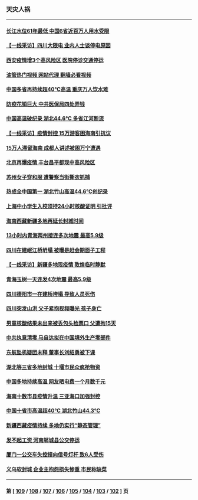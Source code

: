 ### 天灾人祸
---
#### [长江水位61年最低 中国6省近百万人用水受限](../../pages/ncid280/n13804116.md?08171645) 
#### [【一线采访】四川大限电 业内人士谈停电原因](../../pages/ncid280/n13803685.md?08171645) 
#### [西安疫情增3个高风险区 医院停诊交通停运](../../pages/ncid280/n13803699.md?08171645) 
#### [油管热门视频 网站代理 翻墙必看视频](http://209.222.30.114:81/youtube.html?08171645)
#### [中国多省再持续超40℃高温 重庆万人饮水难](../../pages/ncid280/n13803329.md?08171645) 
#### [防疫花销巨大 中共医保局四处弄钱](../../pages/ncid280/n13803275.md?08171645) 
#### [中国高温破纪录 湖北44.6℃ 多省江河断流](../../pages/ncid280/n13803212.md?08171645) 
#### [【一线采访】疫情封控 15万游客困海南引抗议](../../pages/ncid280/n13802950.md?08171645) 
#### [15万人滞留海南 成都人讲述被困万宁遭遇](../../pages/ncid280/n13802777.md?08171645) 
#### [北京再爆疫情 丰台昌平都现中高风险区](../../pages/ncid280/n13802921.md?08171645) 
#### [苏州女子穿和服 遭警察当街撕衣抓捕](../../pages/ncid280/n13802941.md?08171645) 
#### [热成全中国第一 湖北竹山高温44.6℃创纪录](../../pages/ncid280/n13802863.md?08171645) 
#### [上海中小学生入校须持24小时核酸证明 引批评](../../pages/ncid280/n13802739.md?08171645) 
#### [海南西藏新疆多地再延长封城时间](../../pages/ncid280/n13802667.md?08171645) 
#### [13小时内青海两州接连多次地震 最高5.9级](../../pages/ncid280/n13802662.md?08171645) 
#### [四川在建岷江桥坍塌 被曝是赶会期面子工程](../../pages/ncid280/n13802501.md?08171645) 
#### [【一线采访】新疆多地现疫情 敦煌临时静默](../../pages/ncid280/n13802256.md?08171645) 
#### [青海玉树一天连发4次地震 最高5.9级](../../pages/ncid280/n13802339.md?08171645) 
#### [四川德阳市一在建桥垮塌 导致人员死伤](../../pages/ncid280/n13802325.md?08171645) 
#### [四川突发山洪 父子紧抱视频曝光 孩子身亡](../../pages/ncid280/n13802145.md?08171645) 
#### [男童核酸结果未出来被丢包头检票口 父遭拘15天](../../pages/ncid280/n13802098.md?08171645) 
#### [中共执意清零 马自达拟在中国境外生产零部件](../../pages/ncid280/n13801960.md?08171645) 
#### [东航坠机疑团未释 董事长刘绍勇被下课](../../pages/ncid280/n13801768.md?08171645) 
#### [湖北等三省多地封城 十堰市民众疯抢物资](../../pages/ncid280/n13801734.md?08171645) 
#### [中国多地持续高温 网友晒电费一个月数千元](../../pages/ncid280/n13801760.md?08171645) 
#### [海南十数市县疫情升温 三亚海口加强封控](../../pages/ncid280/n13801700.md?08171645) 
#### [中国十省市高温超40℃ 湖北竹山44.3℃](../../pages/ncid280/n13801536.md?08171645) 
#### [新疆西藏疫情持续 多地仍实行“静态管理”](../../pages/ncid280/n13801663.md?08171645) 
#### [发不起工资 河南郸城县公交停运](../../pages/ncid280/n13801528.md?08171645) 
#### [厦门一公交车失控撞向信号灯杆 致6人受伤](../../pages/ncid280/n13800863.md?08171645) 
#### [义乌软封城 企业主抱怨损失惨重 市民称缺菜](../../pages/ncid280/n13800916.md?08171645) 

---
#### 第 [ [109](./109.md?08171645) / [108](./108.md?08171645) / [107](./107.md?08171645) / [106](./106.md?08171645) / [105](./105.md?08171645) / [104](./104.md?08171645) / [103](./103.md?08171645) / [102](./102.md?08171645) ] 页
